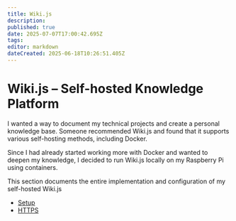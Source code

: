 ```yaml
---
title: Wiki.js
description: 
published: true
date: 2025-07-07T17:00:42.695Z
tags: 
editor: markdown
dateCreated: 2025-06-18T10:26:51.405Z
---
```


# Wiki.js – Self-hosted Knowledge Platform
I wanted a way to document my technical projects and create a personal knowledge base. Someone recommended Wiki.js and found that it supports various self-hosting methods, including Docker.

Since I had already started working more with Docker and wanted to deepen my knowledge, I decided to run Wiki.js locally on my Raspberry Pi using containers.

This section documents the entire implementation and configuration of my self-hosted Wiki.js

- [Setup](/other_projects/wikijs/setup)
- [HTTPS](/other_projects/wikijs/https)
<!--
- [Hardening]
- [GitHub Integration]
- [Scripts]
<br>

# 🖥️ Technical Details
| Property | Value |
|---|---|
| **Hostsystem** | [Raspberry Pi 4B (8 GB RAM)](/home-lab/Server/raspberrypi)|
| **IP-Address** | 192.168.178.40 |
| **URL** | https://wiki.raspi4:4000 |

<br>



---

## 🔐 GitHub Integration

- SSH-Key-Generierung (ed25519)
- Mount im Container
- Wiki.js Git-Speicherkonfiguration

## 💾 Backups

- Git als primäres Backup
- Lokale tägliche Archive (Storage Target: File System)
- Struktur der Repository-Dateien

## 🛡️ Zugriff & Sicherheit

- Admin-Zugänge
- Reverse Proxy (optional)
- HTTPS / Auth

## 🧠 Tipps

- Struktur im Git (Glossar, Home, Tools...)
- Templates, CSS-Anpassung, Tabellen-Sortierung
-->
